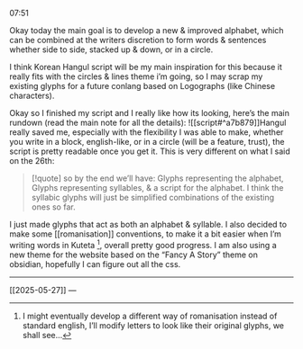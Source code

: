 07:51

Okay today the main goal is to develop a new & improved alphabet, which can be combined at the writers discretion to form words & sentences whether side to side, stacked up & down, or in a circle.

I think Korean Hangul script will be my main inspiration for this because it really fits with the circles & lines theme i’m going, so I may scrap my existing glyphs for a future conlang based on Logographs (like Chinese characters).

Okay so I finished my script and I really like how its looking, here’s the main rundown (read the main note for all the details):
![[script#^a7b879]]Hangul really saved me, especially with the flexibility I was able to make, whether you write in a block, english-like, or in a circle (will be a feature, trust), the script is pretty readable once you get it. This is very different on what I said on the 26th:
>[!quote] so by the end we’ll have: Glyphs representing the alphabet, Glyphs representing syllables, & a script for the alphabet. I think the syllabic glyphs will just be simplified combinations of the existing ones so far. 

I just made glyphs that act as both an alphabet & syllable. 
I also decided to make some [[romanisation]] conventions, to make it a bit easier when I’m writing words in Kuteta [^1], overall pretty good progress. I am also using a new theme for the website based on the “Fancy A Story” theme on obsidian, hopefully I can figure out all the css. 







---
[[2025-05-27]] — 

[^1]: I might eventually develop a different way of romanisation instead of standard english, I’ll modify letters to look like their original glyphs, we shall see…

